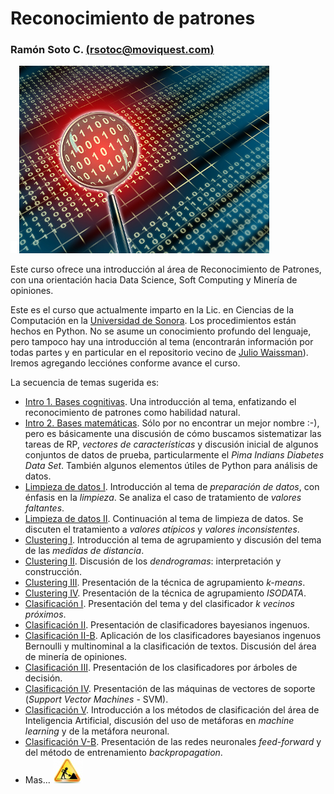 # Reconocimiento de patrones
### Ramón Soto C. [(rsotoc@moviquest.com)](mailto:rsotoc@moviquest.com/)

![ ](images/blank.png)
![agents](images/binary_data_under_a_magnifying.jpg)

Este curso ofrece una introducción al área de Reconocimiento de Patrones, con una orientación hacia Data Science, Soft Computing y Minería de opiniones. 

Este es el curso que actualmente imparto en la Lic. en Ciencias de la Computación en la [Universidad de Sonora](www.uson.mx). Los procedimientos están hechos en Python. No se asume un conocimiento profundo del lenguaje, pero tampoco hay una introducción al tema (encontrarán información por todas partes y en particular en el repositorio vecino de [Julio Waissman](https://github.com/juliowaissman/libretasRdP)).
Iremos agregando lecciónes conforme avance el curso. 

La secuencia de temas sugerida es:

* [Intro 1. Bases cognitivas](https://github.com/rsotoc/pattern-recognition/blob/master/Intro%201.%20Bases%20cognitivas.ipynb). Una introducción al tema, enfatizando el reconocimiento de patrones como habilidad natural.
* [Intro 2. Bases matemáticas](https://github.com/rsotoc/pattern-recognition/blob/master/Intro%202.%20Bases%20matemáticas.ipynb). Sólo por no encontrar un mejor nombre :-), pero es básicamente una discusión de cómo buscamos sistematizar las tareas de RP, *vectores de características* y discusión inicial de algunos conjuntos de datos de prueba, particularmente el *Pima Indians Diabetes Data Set*. También algunos elementos útiles de Python para análisis de datos.
* [Limpieza de datos I](https://github.com/rsotoc/pattern-recognition/blob/master/Limpieza%20de%20datos%20I.ipynb). Introducción al tema de *preparación de datos*, con énfasis en la *limpieza*. Se analiza el caso de tratamiento de *valores faltantes*.
* [Limpieza de datos II](https://github.com/rsotoc/pattern-recognition/blob/master/Limpieza%20de%20datos%20II.ipynb). Continuación al tema de limpieza de datos. Se discuten el tratamiento a *valores atípicos* y *valores inconsistentes*.
* [Clustering I](https://github.com/rsotoc/pattern-recognition/blob/master/Clustering%20I.ipynb). Introducción al tema de agrupamiento y discusión del tema de las *medidas de distancia*. 
* [Clustering II](https://github.com/rsotoc/pattern-recognition/blob/master/Clustering%20II.ipynb). Discusión de los *dendrogramas*: interpretación y construcción.
* [Clustering III](https://github.com/rsotoc/pattern-recognition/blob/master/Clustering%20III.ipynb). Presentación de la técnica de agrupamiento *k-means*. 
* [Clustering IV](https://github.com/rsotoc/pattern-recognition/blob/master/Clustering%20IV.ipynb). Presentación de la técnica de agrupamiento *ISODATA*.  
* [Clasificación I](https://github.com/rsotoc/pattern-recognition/blob/master/Clasificaci%C3%B3n%20I.ipynb). Presentación del tema y del clasificador *k vecinos próximos*.
* [Clasificación II](https://github.com/rsotoc/pattern-recognition/blob/master/Clasificaci%C3%B3n%20II.ipynb).  Presentación de clasificadores bayesianos ingenuos.
* [Clasificación II-B](https://github.com/rsotoc/pattern-recognition/blob/master/Clasificaci%C3%B3n%20II-B.ipynb). Aplicación de los clasificadores bayesianos ingenuos Bernoulli y multinominal a la clasificación de textos. Discusión del área de minería de opiniones.
* [Clasificación III](https://github.com/rsotoc/pattern-recognition/blob/master/Clasificaci%C3%B3n%20III.ipynb). Presentación de los clasificadores por árboles de decisión.
* [Clasificación IV](https://github.com/rsotoc/pattern-recognition/blob/master/Clasificaci%C3%B3n%20IV.ipynb).  Presentación de las máquinas de vectores de soporte (*Support Vector Machines* - SVM).
* [Clasificación V](https://github.com/rsotoc/pattern-recognition/blob/master/Clasificaci%C3%B3n%20V.ipynb). Introducción a los métodos de clasificación del área de Inteligencia Artificial, discusión del uso de metáforas en *machine learning* y de la metáfora neuronal.
* [Clasificación V-B](https://github.com/rsotoc/pattern-recognition/blob/master/Clasificaci%C3%B3n%20V-B.ipynb). Presentación de las redes neuronales *feed-forward* y del método de entrenamiento *backpropagation*.
* Mas... ![ ](images/in_process.jpg)
